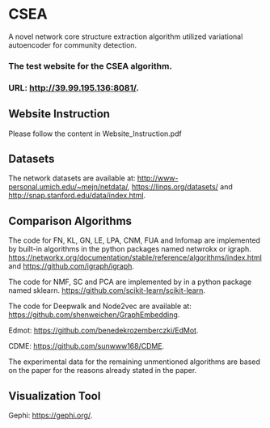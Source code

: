 # CSEA
A novel network core structure extraction algorithm utilized variational autoencoder for community detection.

### The test website for the CSEA algorithm. ###
### URL: http://39.99.195.136:8081/. ###

## Website Instruction

Please follow the content in Website_Instruction.pdf

## Datasets

The network datasets are available at: http://www-personal.umich.edu/~mejn/netdata/, https://linqs.org/datasets/ and http://snap.stanford.edu/data/index.html.

## Comparison Algorithms

The code for FN, KL, GN, LE, LPA, CNM, FUA and Infomap are implemented by built-in algorithms in the python packages named netwrokx or igraph. https://networkx.org/documentation/stable/reference/algorithms/index.html and https://github.com/igraph/igraph.

The code for NMF, SC and PCA are implemented by in a python package named sklearn. https://github.com/scikit-learn/scikit-learn.

The code for Deepwalk and Node2vec are available at: https://github.com/shenweichen/GraphEmbedding.

Edmot: https://github.com/benedekrozemberczki/EdMot.

CDME: https://github.com/sunwww168/CDME.

The experimental data for the remaining unmentioned algorithms are based on the paper for the reasons already stated in the paper.

## Visualization Tool

Gephi: https://gephi.org/. 








